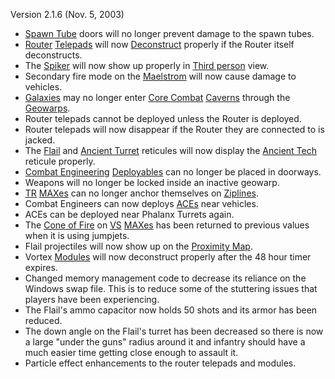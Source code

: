 Version 2.1.6 (Nov. 5, 2003)

- [Spawn Tube](../items/Respawn_Tube.md)  doors will no longer prevent damage to the
  spawn tubes.
- [Router](../vehicles/Router.md) [Telepads](../weapons/Telepad.md) will now
  [Deconstruct](../terminology/Deconstruct.md) properly if the Router itself deconstructs.
- The [Spiker](../weapons/Spiker.md) will now show up properly in
  [Third person](../terminology/Third_person.md) view.
- Secondary fire mode on the [Maelstrom](../weapons/Maelstrom.md)  will now cause damage to
  vehicles.
- [Galaxies](../vehicles/Galaxy.md)  may no longer enter [Core Combat](../items/Core_Combat.md)
  [Caverns](../locations/Caverns.md) through the [Geowarps](../locations/Geowarp.md).
- Router telepads cannot be deployed unless the Router is deployed.
- Router telepads will now disappear if the Router they are connected to is
  jacked.
- The [Flail](../vehicles/Flail.md) and [Ancient Turret](../items/Ancient_Sentry_Turret.md) reticules
  will now display the [Ancient Tech](../terminology/Ancient_Technology.md) reticule properly.
- [Combat Engineering](../certifications/Combat_Engineering.md)
  [Deployables](../weapons/Adaptive_Construction_Engine.md) can no longer be
  placed in doorways.
- Weapons will no longer be locked inside an inactive geowarp.
- [TR](../etc/Terran_Republic.md)
  [MAXes](../armor/Mechanized_Assault_Exo-Suit.md) can no longer anchor
  themselves on [Ziplines](../items/Zipline.md).
- Combat Engineers can now deploys
  [ACEs](../weapons/Adaptive_Construction_Engine.md) near vehicles.
- ACEs can be deployed near Phalanx Turrets again.
- The [Cone of Fire](../terminology/Cone_of_fire.md) on [VS](../etc/Vanu_Sovereignty.md)
  [MAXes](../armor/Mechanized_Assault_Exo-Suit.md) has been returned to previous
  values when it is using jumpjets.
- Flail projectiles will now show up on the [Proximity Map](../terminology/Proximity_Map.md).
- Vortex [Modules](../etc/Modules.md) will now deconstruct properly after the 48 hour
  timer expires.
- Changed memory management code to decrease its reliance on the Windows swap
  file. This is to reduce some of the stuttering issues that players have been
  experiencing.
- The Flail's ammo capacitor now holds 50 shots and its armor has been reduced.
- The down angle on the Flail's turret has been decreased so there is now a
  large "under the guns" radius around it and infantry should have a much easier
  time getting close enough to assault it.
- Particle effect enhancements to the router telepads and modules.


